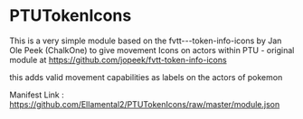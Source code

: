 # PTUTokenIcons

This is a very simple module based on the  fvtt---token-info-icons by Jan Ole Peek (ChalkOne) to give movement Icons on actors within PTU - original module at https://github.com/jopeek/fvtt-token-info-icons

this adds valid movement capabilities as labels on the actors of pokemon

Manifest Link : https://github.com/Ellamental2/PTUTokenIcons/raw/master/module.json
